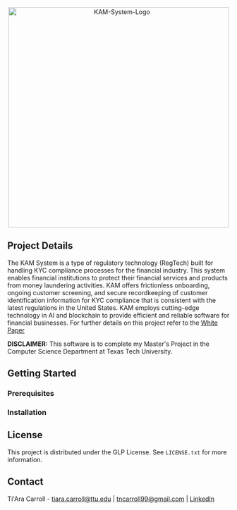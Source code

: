 <!-- KAM LOGO -->
<div align="center">
  <img width="500" alt="KAM-System-Logo" src="https://user-images.githubusercontent.com/36643475/152907446-a8c2c445-e7cb-44ab-9ed6-5b164b41f81a.png">
</div>

<!-- ABOUT THE PROJECT -->
## Project Details

The KAM System is a type of regulatory technology (RegTech) built for handling KYC compliance processes for the financial industry. This system enables financial institutions to protect their financial services and products from money laundering activities. KAM offers frictionless onboarding, ongoing customer screening, and secure recordkeeping of customer identification information for KYC compliance that is consistent with the latest regulations in the United States. KAM employs cutting-edge technology in AI and blockchain to provide efficient and reliable software for financial businesses. For further details on this project refer to the [White Paper](https://github.com/kam-regtech/kam-system/files/7991298/Master.s.Project.Report.pdf)

**DISCLAIMER:** This software is to complete my Master's Project in the Computer Science Department at Texas Tech University. 

<!-- GETTING STARTED -->
## Getting Started
### Prerequisites
### Installation

<!-- LICENSE -->
## License
This project is distributed under the GLP License. See `LICENSE.txt` for more information.

<!-- CONTACT -->
## Contact
Ti'Ara Carroll - tiara.carroll@ttu.edu | tncarroll99@gmail.com | [LinkedIn](www.linkedin.com/in/ti-ara-carroll-623b00168)

<!-- <p align="right">(<a href="#top">back to top</a>)</p> -->
